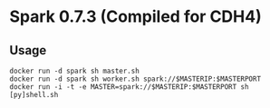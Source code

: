 # Spark 0.7.3 (Compiled for CDH4)

## Usage
```
docker run -d spark sh master.sh
docker run -d spark sh worker.sh spark://$MASTERIP:$MASTERPORT
docker run -i -t -e MASTER=spark://$MASTERIP:$MASTERPORT sh [py]shell.sh
```
